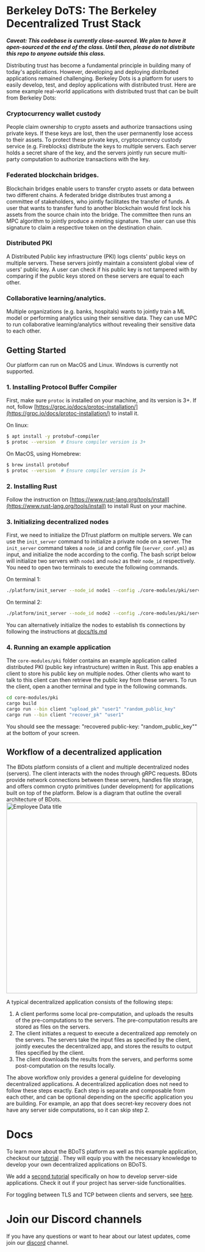 # Berkeley DoTS: The Berkeley Decentralized Trust Stack

***Caveat: This codebase is currently close-sourced. We plan to have it open-sourced at the end of the class. Until then, please do not distribute this repo to anyone outside this class.***

Distributing trust has become a fundamental principle in building many of today's applications. However, developing and deploying distributed applications remained challenging. Berkeley Dots is a platform for users to easily develop, test, and deploy applications with distributed trust. Here are some example real-world applications with distributed trust that can be built from Berkeley Dots:

### Cryptocurrency wallet custody
People claim ownership to crypto assets and authorize transactions using private keys. If these keys are lost, then the user permanently lose access to their assets. To protect these private keys, cryptocurrency custody service (e.g. Fireblocks) distribute the keys to multiple servers. Each server holds a secret share of the key, and the servers jointly run secure multi-party computation to authorize transactions with the key.

### Federated blockchain bridges.
Blockchain bridges enable users to transfer crypto assets or data between two different chains. A federated bridge distributes trust among a committee of stakeholders, who jointly facilitates the transfer of funds. A user that wants to transfer fund to another blockchain would first lock his assets from the source chain into the bridge. The committee then runs an MPC algorithm to jointly produce a minting signature. The user can use this signature to claim a respective token on the destination chain.

### Distributed PKI
A Distributed Public key infrastructure (PKI) logs clients' public keys on multiple servers. These servers jointly maintain a consistent global view of users' public key. A user can check if his public key is not tampered with by comparing if the public keys stored on these servers are equal to each other.


### Collaborative learning/analytics.
Multiple organizations (e.g. banks, hospitals) wants to jointly train a ML model or performing analytics using their sensitive data. They can use MPC to run collaborative learning/analytics without revealing their sensitive data to each other.


## Getting Started
Our platform can run on MacOS and Linux. Windows is currently not supported.

### 1. Installing Protocol Buffer Compiler
First, make sure `protoc` is installed on your machine, and its version is 3+. If not, follow [https://grpc.io/docs/protoc-installation/](https://grpc.io/docs/protoc-installation/) to install it.

On linux:
```bash
$ apt install -y protobuf-compiler
$ protoc --version  # Ensure compiler version is 3+
```
On MacOS, using Homebrew:
```bash
$ brew install protobuf
$ protoc --version  # Ensure compiler version is 3+
```

### 2. Installing Rust
Follow the instruction on [https://www.rust-lang.org/tools/install](https://www.rust-lang.org/tools/install) to install Rust on your machine.

### 3. Initializing decentralized nodes
First, we need to initialize the DTrust platform on multiple servers. We can use the `init_server` command to initialize a private node on a server. The `init_server` command takes a `node_id` and config file (`server_conf.yml`) as input, and initialize the node according to the config. The bash script below will initialize two servers with `node1` and `node2` as their `node_id` respectively.  You need to open two terminals to execute the following commands.

On terminal 1:
```bash
./platform/init_server --node_id node1 --config ./core-modules/pki/server_conf_tcp.yml
```

On terminal 2:
```bash
./platform/init_server --node_id node2 --config ./core-modules/pki/server_conf_tcp.yml
```
You can alternatively initialize the nodes to establish tls connections by following the instructions at [docs/tls.md](docs/tls.md)

### 4. Running an example application
The `core-modules/pki` folder contains an example application called distributed PKI (public key infrastructure) written in Rust. This app enables a client to store his public key on multiple nodes. Other clients who want to talk to this client can then retrieve the public key from these servers. To run the client, open a another terminal and type in the following commands.

```bash
cd core-modules/pki
cargo build
cargo run --bin client "upload_pk" "user1" "random_public_key"
cargo run --bin client "recover_pk" "user1"
```

You should see the message: "recovered public-key: "random_public_key"" at the bottom of your screen.


## Workflow of a decentralized application
The BDots platform consists of a client and multiple decentralized nodes (servers). The client interacts with the nodes through gRPC requests. BDots provide network connections between these servers, handles file storage, and offers common crypto primitives (under development) for applications built on top of the platform. Below is a diagram that outline the overall architecture of BDots. 
<img src="imgs/arch.png"  width="500" title="Employee Data title">

A typical decentralized application consists of the following steps:
1. A client performs some local pre-computation, and uploads the results of the pre-computations to the servers. The pre-computation results are stored as files on the servers.
2. The client initiates a request to execute a decentralized app remotely on the servers. The servers take the input files as specified by the client, jointly executes the decentralized app, and stores the results to output files specified by the client.
3. The client downloads the results from the servers, and performs some post-computation on the results locally.

The above workflow only provides a general guideline for developing decentralized applications. A decentralized application does not need to follow these steps exactly. Each step is separate and composable from each other, and can be optional depending on the specific application you are building. For example, an app that does secret-key recovery does not have any server side computations, so it can skip step 2.

# Docs
To learn more about the BDoTS platform as well as this example application, checkout our [tutorial](docs/client_apps.md) . They will equip you with the necessary knowledge to develop your own decentralized applications on BDoTS.

We add a [second tutorial](docs/server_apps.md) specifically on how to develop server-side applications. Check it out if your project has server-side functionalities.

For toggling between TLS and TCP between clients and servers, see [here](docs/tls.md).

# Join our Discord channels
If you have any questions or want to hear about our latest updates, come join our [discord](https://discord.gg/uVVyTFDpXV) channel.